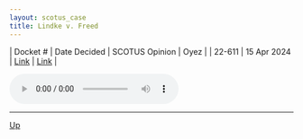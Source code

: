 ```yaml
---
layout: scotus_case
title: Lindke v. Freed
---
```


| Docket # | Date Decided | SCOTUS Opinion | Oyez |
| 22-611 | 15 Apr 2024 | [Link](https://www.supremecourt.gov/opinions/23pdf/601us1r08_a8cf.pdf) | [Link](https://www.oyez.org/cases/2023/22-611) |

<audio controls>
   <source src='./resources/22-611.mp3' type='audio/mpeg'>
</audio>

<object data='./resources/22-611.pdf' type='application/pdf'></object>

---

[Up](./README.md)